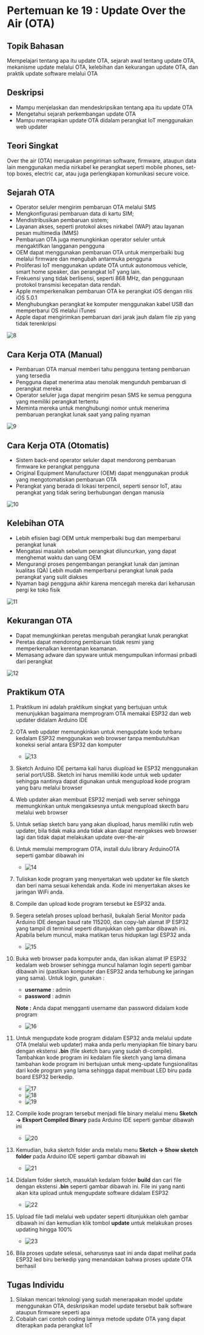 # Pertemuan ke 19 : Update Over the Air (OTA)

## Topik Bahasan
Mempelajari tentang apa itu update OTA, sejarah awal tentang update OTA, mekanisme update melalui OTA, kelebihan dan kekurangan update OTA, dan praktik update software melalui OTA

## Deskripsi
- Mampu menjelaskan dan mendeskripsikan tentang apa itu update OTA
- Mengetahui sejarah perkembangan update OTA
- Mampu menerapkan update OTA didalam perangkat IoT menggunakan web updater

## Teori Singkat
Over the air (OTA) merupakan pengiriman software, firmware, ataupun data lain menggunakan media nirkabel ke perangkat seperti mobile phones, set-top boxes, electric car, atau juga perlengkapan komunikasi secure voice.

## Sejarah OTA
- Operator seluler mengirim pembaruan OTA melalui SMS
- Mengkonfigurasi pembaruan data di kartu SIM;
- Mendistribusikan pembaruan sistem; 
- Layanan akses, seperti protokol akses nirkabel (WAP) atau layanan pesan multimedia (MMS)
- Pembaruan OTA juga memungkinkan operator seluler untuk mengaktifkan langganan pengguna
- OEM dapat menggunakan pembaruan OTA untuk memperbaiki bug melalui firmware dan mengubah antarmuka pengguna
- Proliferasi IoT menggunakan update OTA untuk autonomous vehicle, smart home speaker, dan perangkat IoT yang lain.
- Frekuensi yang tidak berlisensi, seperti 868 MHz, dan penggunaan protokol transmisi kecepatan data rendah.
- Apple memperkenalkan pembaruan OTA ke perangkat iOS dengan rilis iOS 5.0.1
- Menghubungkan perangkat ke komputer menggunakan kabel USB dan memperbarui OS melalui iTunes
- Apple dapat mengirimkan pembaruan dari jarak jauh dalam file zip yang tidak terenkripsi

![8](image8.png)

## Cara Kerja OTA (Manual)
- Pembaruan OTA manual memberi tahu pengguna tentang pembaruan yang tersedia
- Pengguna dapat menerima atau menolak mengunduh pembaruan di perangkat mereka
- Operator seluler juga dapat mengirim pesan SMS ke semua pengguna yang memiliki perangkat tertentu
- Meminta mereka untuk menghubungi nomor untuk menerima pembaruan perangkat lunak saat yang paling nyaman

![9](image9.jpeg)

## Cara Kerja OTA (Otomatis)
- Sistem back-end operator seluler dapat mendorong pembaruan firmware ke perangkat pengguna
- Original Equipment Manufacturer (OEM) dapat menggunakan produk yang mengotomatiskan pembaruan OTA
- Perangkat yang berada di lokasi terpencil, seperti sensor IoT, atau perangkat yang tidak sering berhubungan dengan manusia

![10](image10.jpeg)

## Kelebihan OTA
- Lebih efisien bagi OEM untuk memperbaiki bug dan memperbarui perangkat lunak
- Mengatasi masalah sebelum perangkat diluncurkan, yang dapat menghemat waktu dan uang OEM
- Mengurangi proses pengembangan perangkat lunak dan jaminan kualitas (QA)
Lebih mudah memperbarui perangkat lunak pada perangkat yang sulit diakses
- Nyaman bagi pengguna akhir karena mencegah mereka dari keharusan pergi ke toko fisik

![11](image11.jpeg)

## Kekurangan OTA
- Dapat memungkinkan peretas mengubah perangkat lunak perangkat
- Peretas dapat mendorong pembaruan tidak resmi yang memperkenalkan kerentanan keamanan.
- Memasang adware dan spyware untuk mengumpulkan informasi pribadi dari perangkat

![12](image12.jpeg)

## Praktikum OTA
1. Praktikum ini adalah praktikum singkat yang bertujuan untuk menunjukkan bagaimana memprogram OTA memakai ESP32 dan web updater didalam Arduino IDE
2. OTA web updater memungkinkan untuk mengupdate kode terbaru kedalam ESP32 menggunakan web browser tanpa membutuhkan koneksi serial antara ESP32 dan komputer

    - ![13](OTAWebUpdates_ESP32_thumbnail.webp)

3.  Sketch Arduino IDE pertama kali harus diupload ke ESP32 menggunakan serial port/USB. Sketch ini harus memiliki kode untuk web updater sehingga nantinya dapat digunakan untuk mengupload kode program yang baru melalui browser
4. Web updater akan membuat ESP32 menjadi web server sehingga memungkinkan untuk mengaksesnya untuk mengupload skecth baru melalui web browser
5. Untuk setiap sketch baru yang akan diupload, harus memiliki rutin web updater, bila tidak maka anda tidak akan dapat mengakses web browser lagi dan tidak dapat melakukan update over-the-air
6. Untuk memulai memprogram OTA, install dulu library ArduinoOTA seperti gambar dibawah ini

    - ![14](2024-08-08_034732.png)

7. Tuliskan kode program yang menyertakan web updater ke file sketch dan beri nama sesuai kehendak anda. Kode ini menyertakan akses ke jaringan WiFi anda.
8. Compile dan upload kode program tersebut ke ESP32 anda.
9. Segera setelah proses upload berhasil, bukalah Serial Monitor pada Arduino IDE dengan baud rate 115200, dan copy-lah alamat IP ESP32 yang tampil di terminal seperti ditunjukkan oleh gambar dibawah ini. Apabila belum muncul, maka matikan terus hidupkan lagi ESP32 anda

    - ![15](2024-08-08_041816.png)

10. Buka web browser pada komputer anda, dan isikan alamat IP ESP32 kedalam web browser sehingga muncul halaman login seperti gambar dibawah ini (pastikan komputer dan ESP32 anda terhubung ke jaringan yang sama). Untuk login, gunakan :
    - **username** : admin
    - **password** : admin

    **Note :** Anda dapat mengganti username dan password didalam kode program

    - ![16](2024-08-08_043256.png)

11. Untuk mengupdate kode program didalam ESP32 anda melalui update OTA (melalui web updater) maka anda perlu menyiapkan file binary baru dengan ekstensi **.bin** (file sketch baru yang sudah di-compile). Tambahkan kode program ini kedalam file sketch yang lama dimana tambahan kode program ini bertujuan untuk meng-update fungsionalitas dari kode program yang lama sehingga dapat membuat LED biru pada board ESP32 berkedip.

    - ![17](2024-08-08_044241.png)
    - ![18](2024-08-08_044545-1.png)
    - ![19](2024-08-08_044915.png)

12. Compile kode program tersebut menjadi file binary melalui menu **Sketch -> Eksport Compiled Binary** pada Arduino IDE seperti gambar dibawah ini

    - ![20](2024-08-08_045327.png)

13. Kemudian, buka sketch folder anda melalu menu **Sketch -> Show sketch folder** pada Arduino IDE seperti gambar dibawah ini

    - ![21](2024-08-08_050004.png)

14. Didalam folder sketch, masuklah kedalam folder **build** dan cari file dengan ekstensi **.bin** seperti gambar dibawah ini. File ini yang nanti akan kita upload untuk mengupdate software didalam ESP32

    - ![22](2024-08-08_050259.png)

15. Upload file tadi melalui web updater seperti ditunjukkan oleh gambar dibawah ini dan kemudian klik tombol **update** untuk melakukan proses updating hingga 100%

    - ![23](2024-08-08_050930.png)

16. Bila proses update selesai, seharusnya saat ini anda dapat melihat pada ESP32 led biru berkedip yang menandakan bahwa proses update OTA berhasil

## Tugas Individu ##
1. Silakan mencari teknologi yang sudah menerapakan model update menggunakan OTA, deskripsikan model update tersebut baik software ataupun firmware seperti apa
2. Cobalah cari contoh coding lainnya metode update OTA yang dapat diterapkan pada perangkat IoT
